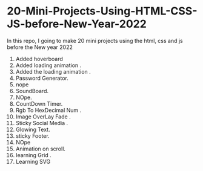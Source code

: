 # 20-Mini-Projects-Using-HTML-CSS-JS-before-New-Year-2022
In this repo, I going to make 20 mini projects using the html, css and js before the New year 2022

1. Added hoverboard
2. Added loading animation .
3. Added the loading animation .
4. Password Generator.
5. nope
6. SoundBoard.
7. NOpe.
8. CountDown Timer.
9. Rgb To HexDecimal Num .
10. Image OverLay Fade .
11. Sticky Social Media .
12. Glowing Text.
13. sticky Footer.
14. NOpe
15. Animation on scroll.
16. learning Grid .
17. Learning SVG





